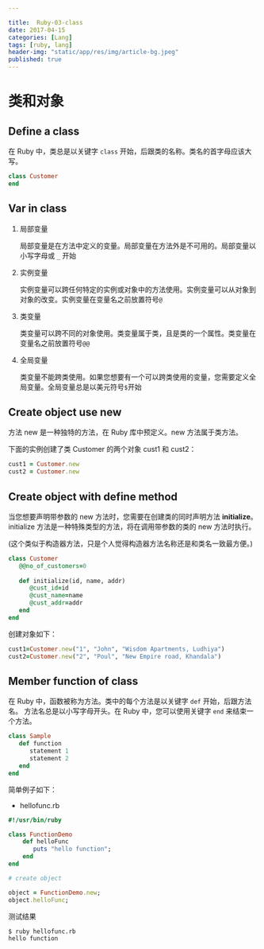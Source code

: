 ```yaml
---

title:  Ruby-03-class
date: 2017-04-15
categories: [Lang]
tags: [ruby, lang]
header-img: "static/app/res/img/article-bg.jpeg"
published: true
---
```


# 类和对象

## Define a class

在 Ruby 中，类总是以关键字 `class` 开始，后跟类的名称。类名的首字母应该大写。

```ruby
class Customer
end
```

## Var in class

1. 局部变量

    局部变量是在方法中定义的变量。局部变量在方法外是不可用的。局部变量以小写字母或 `_` 开始
    
2. 实例变量

    实例变量可以跨任何特定的实例或对象中的方法使用。实例变量可以从对象到对象的改变。实例变量在变量名之前放置符号`@`
    
3. 类变量

    类变量可以跨不同的对象使用。类变量属于类，且是类的一个属性。类变量在变量名之前放置符号`@@`
    
4. 全局变量

    类变量不能跨类使用。如果您想要有一个可以跨类使用的变量，您需要定义全局变量。全局变量总是以美元符号`$`开始
    
    
## Create object use new

方法 new 是一种独特的方法，在 Ruby 库中预定义。new 方法属于类方法。

下面的实例创建了类 Customer 的两个对象 cust1 和 cust2：

```ruby
cust1 = Customer.new
cust2 = Customer.new
```

## Create object with define method

当您想要声明带参数的 new 方法时，您需要在创建类的同时声明方法 **initialize**。
initialize 方法是一种特殊类型的方法，将在调用带参数的类的 new 方法时执行。

(这个类似于构造器方法，只是个人觉得构造器方法名称还是和类名一致最方便。)

```ruby
class Customer
   @@no_of_customers=0
   
   def initialize(id, name, addr)
      @cust_id=id
      @cust_name=name
      @cust_addr=addr
   end
end
```

创建对象如下：

```ruby
cust1=Customer.new("1", "John", "Wisdom Apartments, Ludhiya")
cust2=Customer.new("2", "Poul", "New Empire road, Khandala")
```

## Member function of class

在 Ruby 中，函数被称为方法。类中的每个方法是以关键字 `def` 开始，后跟方法名。
方法名总是以小写字母开头。在 Ruby 中，您可以使用关键字 `end` 来结束一个方法。

```ruby
class Sample
   def function
      statement 1
      statement 2
   end
end
```

简单例子如下：

- hellofunc.rb 

```ruby
#!/usr/bin/ruby

class FunctionDemo
	def helloFunc
	   puts "hello function";
	end	
end

# create object 

object = FunctionDemo.new;
object.helloFunc;
```

测试结果

```
$ ruby hellofunc.rb 
hello function
```

















 